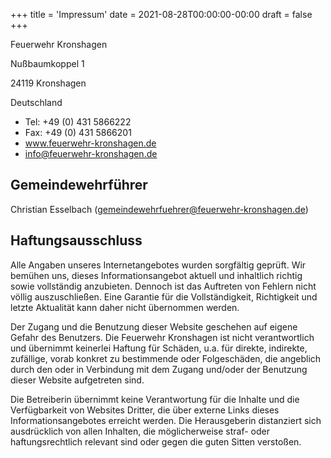 +++
title = 'Impressum'
date = 2021-08-28T00:00:00-00:00
draft = false
+++

Feuerwehr Kronshagen

Nußbaumkoppel 1

24119 Kronshagen

Deutschland

- Tel: +49 (0) 431 5866222
- Fax: +49 (0) 431 5866201
- www.feuerwehr-kronshagen.de
- info@feuerwehr-kronshagen.de

## Gemeindewehrführer

Christian Esselbach (gemeindewehrfuehrer@feuerwehr-kronshagen.de)

## Haftungsausschluss

Alle Angaben unseres Internetangebotes wurden sorgfältig geprüft. Wir bemühen uns, dieses Informationsangebot aktuell
und inhaltlich richtig sowie vollständig anzubieten. Dennoch ist das Auftreten von Fehlern nicht völlig auszuschließen.
Eine Garantie für die Vollständigkeit, Richtigkeit und letzte Aktualität kann daher nicht übernommen werden.

Der Zugang und die Benutzung dieser Website geschehen auf eigene Gefahr des Benutzers. Die Feuerwehr Kronshagen ist
nicht verantwortlich und übernimmt keinerlei Haftung für Schäden, u.a. für direkte, indirekte, zufällige, vorab konkret
zu bestimmende oder Folgeschäden, die angeblich durch den oder in Verbindung mit dem Zugang und/oder der Benutzung
dieser Website aufgetreten sind.

Die Betreiberin übernimmt keine Verantwortung für die Inhalte und die Verfügbarkeit von Websites Dritter, die über
externe Links dieses Informationsangebotes erreicht werden. Die Herausgeberin distanziert sich ausdrücklich von allen
Inhalten, die möglicherweise straf- oder haftungsrechtlich relevant sind oder gegen die guten Sitten verstoßen.
